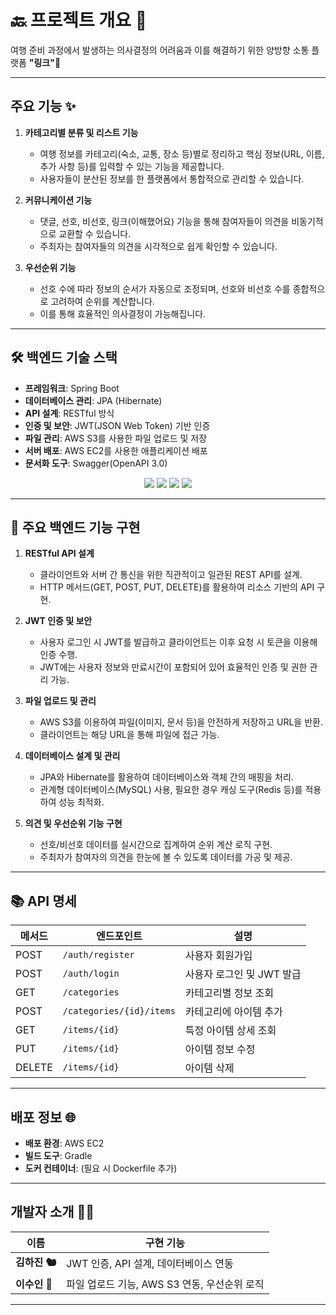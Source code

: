 # 🔙 프로젝트 개요 🌈
여행 준비 과정에서 발생하는 의사결정의 어려움과 이를 해결하기 위한 양방향 소통 플랫폼 **"링크"**🔗

---

## 주요 기능 ✨

1. **카테고리별 분류 및 리스트 기능**  
   - 여행 정보를 카테고리(숙소, 교통, 장소 등)별로 정리하고 핵심 정보(URL, 이름, 추가 사항 등)를 입력할 수 있는 기능을 제공합니다.  
   - 사용자들이 분산된 정보를 한 플랫폼에서 통합적으로 관리할 수 있습니다.

2. **커뮤니케이션 기능**  
   - 댓글, 선호, 비선호, 링크(이해했어요) 기능을 통해 참여자들이 의견을 비동기적으로 교환할 수 있습니다.  
   - 주최자는 참여자들의 의견을 시각적으로 쉽게 확인할 수 있습니다.

3. **우선순위 기능**  
   - 선호 수에 따라 정보의 순서가 자동으로 조정되며, 선호와 비선호 수를 종합적으로 고려하여 순위를 계산합니다.  
   - 이를 통해 효율적인 의사결정이 가능해집니다.

---

## 🛠️ 백엔드 기술 스택

- **프레임워크**: Spring Boot  
- **데이터베이스 관리**: JPA (Hibernate)  
- **API 설계**: RESTful 방식  
- **인증 및 보안**: JWT(JSON Web Token) 기반 인증  
- **파일 관리**: AWS S3를 사용한 파일 업로드 및 저장  
- **서버 배포**: AWS EC2를 사용한 애플리케이션 배포  
- **문서화 도구**: Swagger(OpenAPI 3.0)  

<p align="center">
  <img src="https://img.shields.io/badge/AWS-232F3E?style=for-the-badge&logo=amazon-aws&logoColor=white" />
  <img src="https://img.shields.io/badge/SpringBoot-6DB33F?style=for-the-badge&logo=springboot&logoColor=white" />
  <img src="https://img.shields.io/badge/JPA-59666C?style=for-the-badge&logo=hibernate&logoColor=white" />
  <img src="https://img.shields.io/badge/JWT-000000?style=for-the-badge&logo=jsonwebtokens&logoColor=white" />
</p>

---

## 🔑 주요 백엔드 기능 구현

1. **RESTful API 설계**  
   - 클라이언트와 서버 간 통신을 위한 직관적이고 일관된 REST API를 설계.  
   - HTTP 메서드(GET, POST, PUT, DELETE)를 활용하여 리소스 기반의 API 구현.

2. **JWT 인증 및 보안**  
   - 사용자 로그인 시 JWT를 발급하고 클라이언트는 이후 요청 시 토큰을 이용해 인증 수행.  
   - JWT에는 사용자 정보와 만료시간이 포함되어 있어 효율적인 인증 및 권한 관리 가능.  

3. **파일 업로드 및 관리**  
   - AWS S3를 이용하여 파일(이미지, 문서 등)을 안전하게 저장하고 URL을 반환.  
   - 클라이언트는 해당 URL을 통해 파일에 접근 가능.  

4. **데이터베이스 설계 및 관리**  
   - JPA와 Hibernate를 활용하여 데이터베이스와 객체 간의 매핑을 처리.  
   - 관계형 데이터베이스(MySQL) 사용, 필요한 경우 캐싱 도구(Redis 등)를 적용하여 성능 최적화.

5. **의견 및 우선순위 기능 구현**  
   - 선호/비선호 데이터를 실시간으로 집계하여 순위 계산 로직 구현.  
   - 주최자가 참여자의 의견을 한눈에 볼 수 있도록 데이터를 가공 및 제공.  

---

## 📚 API 명세

| 메서드 | 엔드포인트               | 설명                     |
|--------|--------------------------|--------------------------|
| POST   | `/auth/register`         | 사용자 회원가입          |
| POST   | `/auth/login`            | 사용자 로그인 및 JWT 발급 |
| GET    | `/categories`            | 카테고리별 정보 조회     |
| POST   | `/categories/{id}/items` | 카테고리에 아이템 추가   |
| GET    | `/items/{id}`            | 특정 아이템 상세 조회    |
| PUT    | `/items/{id}`            | 아이템 정보 수정         |
| DELETE | `/items/{id}`            | 아이템 삭제              |

---

## 배포 정보 🌐

- **배포 환경**: AWS EC2
- **빌드 도구**: Gradle
- **도커 컨테이너**: (필요 시 Dockerfile 추가)  

---

## 개발자 소개 🧑‍💻
| 이름  | 구현 기능 |
|-------|-----------|
| **김하진 🐿️** | JWT 인증, API 설계, 데이터베이스 연동 |
| **이수인 🐾** | 파일 업로드 기능, AWS S3 연동, 우선순위 로직 |

---
